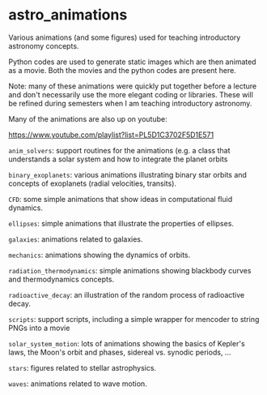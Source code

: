 astro_animations
================

Various animations (and some figures) used for teaching introductory
astronomy concepts.  

Python codes are used to generate static images which are then
animated as a movie.  Both the movies and the python codes are present
here.

Note: many of these animations were quickly put together before a
lecture and don't necessarily use the more elegant coding or
libraries.  These will be refined during semesters when I am teaching
introductory astronomy.

Many of the animations are also up on youtube:

https://www.youtube.com/playlist?list=PL5D1C3702F5D1E571

`anim_solvers`: support routines for the animations (e.g. a class
that understands a solar system and how to integrate the planet
orbits

`binary_exoplanets`: various animations illustrating binary star
orbits and concepts of exoplanets (radial velocities, transits).

`CFD`: some simple animations that show ideas in computational fluid
dynamics.

`ellipses`: simple animations that illustrate the properties of 
ellipses.

`galaxies`: animations related to galaxies.

`mechanics`: animations showing the dynamics of orbits.

`radiation_thermodynamics`: simple animations showing blackbody
curves and thermodynamics concepts.

`radioactive_decay`: an illustration of the random process of
radioactive decay.

`scripts`: support scripts, including a simple wrapper for mencoder to
string PNGs into a movie

`solar_system_motion`: lots of animations showing the basics of 
Kepler's laws, the Moon's orbit and phases, sidereal vs. synodic
periods, ...

`stars`: figures related to stellar astrophysics.

`waves`: animations related to wave motion.
